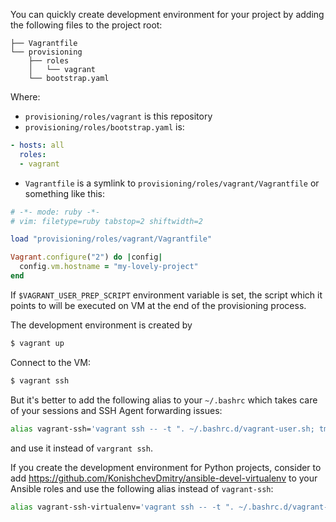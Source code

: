 You can quickly create development environment for your project by adding the
following files to the project root:
```
├── Vagrantfile
└── provisioning
    ├── roles
    │   └── vagrant
    └── bootstrap.yaml
```

Where:
* ``provisioning/roles/vagrant`` is this repository
* ``provisioning/roles/bootstrap.yaml`` is:
```yaml
- hosts: all
  roles:
  - vagrant
```
* ``Vagrantfile`` is a symlink to ``provisioning/roles/vagrant/Vagrantfile`` or
  something like this:
```ruby
# -*- mode: ruby -*-
# vim: filetype=ruby tabstop=2 shiftwidth=2

load "provisioning/roles/vagrant/Vagrantfile"

Vagrant.configure("2") do |config|
  config.vm.hostname = "my-lovely-project"
end
```

If ``$VAGRANT_USER_PREP_SCRIPT`` environment variable is set, the script which
it points to will be executed on VM at the end of the provisioning process.

The development environment is created by 
```sh
$ vagrant up
```

Connect to the VM:
```sh
$ vagrant ssh
```

But it's better to add the following alias to your ``~/.bashrc`` which takes care of your sessions and SSH Agent forwarding issues:
```sh
alias vagrant-ssh='vagrant ssh -- -t ". ~/.bashrc.d/vagrant-user.sh; tmux has-session 2>/dev/null || { unset SSH_AUTH_SOCK && tmux new-session -d; } && exec tmux attach-session"'

```
and use it instead of ``vargrant ssh``.

If you create the development environment for Python projects, consider to add https://github.com/KonishchevDmitry/ansible-devel-virtualenv to your Ansible roles and use the following alias instead of ``vagrant-ssh``:
```sh
alias vagrant-ssh-virtualenv='vagrant ssh -- -t ". ~/.bashrc.d/vagrant-user.sh; tmux has-session 2>/dev/null || { unset SSH_AUTH_SOCK && tmux new-session -d && tmux send-keys \"workon vagrant\" Enter; } && exec tmux attach-session"'
```
